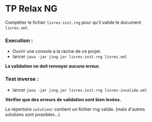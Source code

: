 # TP Relax NG

Compléter le fichier `livres-init.rng` pour qu'il valide le document `livres.xml`.

### Execution : 

* Ouvrir une console à la racine de ce projet.
* lancer `java -jar jing.jar livres-init.rng livres.xml`

**La validation ne doit renvoyer aucune erreur.**

### Test inverse :

* lancer `java -jar jing.jar livres-init.rng livres-invalide.xml`

**Vérifier que des erreurs de validation sont bien levées.**

Le répertoire `solution/` contient un fichier rng valide. (mais d'autres solutions sont possibles...) 
